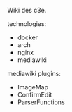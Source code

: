 Wiki des c3e.

technologies:
* docker
* arch
* nginx
* mediawiki

mediawiki plugins:
* ImageMap
* ConfirmEdit
* ParserFunctions
